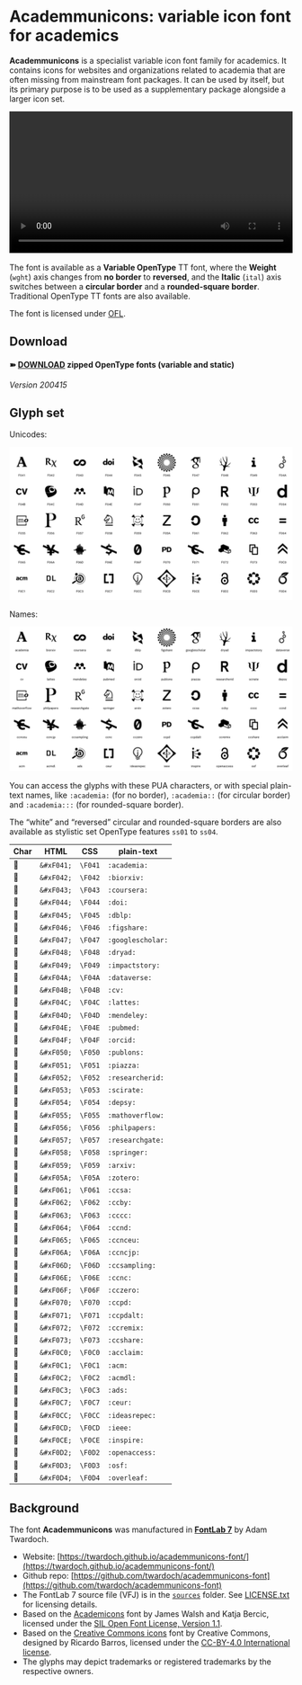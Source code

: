 # Academmunicons: variable icon font for academics

**Academmunicons** is a specialist variable icon font family for academics. It contains icons for websites and organizations related to academia that are often missing from mainstream font packages. It can be used by itself, but its primary purpose is to be used as a supplementary package alongside a larger icon set.

<video autoplay loop controls style="max-width:530px; width:100%">
    <source src="./documentation/variable.mp4" type="video/mp4">
    <img src="./documentation/variable.gif">
</video>

The font is available as a **Variable OpenType** TT font, where the **Weight** (`wght`) axis changes from **no border** to **reversed**, and the **Italic** (`ital`) axis switches between a **circular border** and a **rounded-square border**. Traditional OpenType TT fonts are also available.

The font is licensed under [OFL](./LICENSE.txt).

## Download

#### ➽ [DOWNLOAD](./dist/academmunicons-fonts-200415.zip) zipped OpenType fonts (variable and static)

_Version 200415_

## Glyph set

Unicodes:

![specimen](specimen.png)

Names:

![specimen](./documentation/glyphs-base-names.png)

You can access the glyphs with these PUA characters, or with special plain-text names, like `:academia:` (for no border), `:academia::` (for circular border) and `:academia:::` (for rounded-square border).

The “white” and “reversed” circular and rounded-square borders are also available as stylistic set OpenType features `ss01` to `ss04`.

| Char | HTML       | CSS     | plain-text        |
| ---- | ---------- | ------- | ----------------- |
|     | `&#xF041;` | `\F041` | `:academia:`      |
|     | `&#xF042;` | `\F042` | `:biorxiv:`       |
|     | `&#xF043;` | `\F043` | `:coursera:`      |
|     | `&#xF044;` | `\F044` | `:doi:`           |
|     | `&#xF045;` | `\F045` | `:dblp:`          |
|     | `&#xF046;` | `\F046` | `:figshare:`      |
|     | `&#xF047;` | `\F047` | `:googlescholar:` |
|     | `&#xF048;` | `\F048` | `:dryad:`         |
|     | `&#xF049;` | `\F049` | `:impactstory:`   |
|     | `&#xF04A;` | `\F04A` | `:dataverse:`     |
|     | `&#xF04B;` | `\F04B` | `:cv:`            |
|     | `&#xF04C;` | `\F04C` | `:lattes:`        |
|     | `&#xF04D;` | `\F04D` | `:mendeley:`      |
|     | `&#xF04E;` | `\F04E` | `:pubmed:`        |
|     | `&#xF04F;` | `\F04F` | `:orcid:`         |
|     | `&#xF050;` | `\F050` | `:publons:`       |
|     | `&#xF051;` | `\F051` | `:piazza:`        |
|     | `&#xF052;` | `\F052` | `:researcherid:`  |
|     | `&#xF053;` | `\F053` | `:scirate:`       |
|     | `&#xF054;` | `\F054` | `:depsy:`         |
|     | `&#xF055;` | `\F055` | `:mathoverflow:`  |
|     | `&#xF056;` | `\F056` | `:philpapers:`    |
|     | `&#xF057;` | `\F057` | `:researchgate:`  |
|     | `&#xF058;` | `\F058` | `:springer:`      |
|     | `&#xF059;` | `\F059` | `:arxiv:`         |
|     | `&#xF05A;` | `\F05A` | `:zotero:`        |
|     | `&#xF061;` | `\F061` | `:ccsa:`          |
|     | `&#xF062;` | `\F062` | `:ccby:`          |
|     | `&#xF063;` | `\F063` | `:cccc:`          |
|     | `&#xF064;` | `\F064` | `:ccnd:`          |
|     | `&#xF065;` | `\F065` | `:ccnceu:`        |
|     | `&#xF06A;` | `\F06A` | `:ccncjp:`        |
|     | `&#xF06D;` | `\F06D` | `:ccsampling:`    |
|     | `&#xF06E;` | `\F06E` | `:ccnc:`          |
|     | `&#xF06F;` | `\F06F` | `:cczero:`        |
|     | `&#xF070;` | `\F070` | `:ccpd:`          |
|     | `&#xF071;` | `\F071` | `:ccpdalt:`       |
|     | `&#xF072;` | `\F072` | `:ccremix:`       |
|     | `&#xF073;` | `\F073` | `:ccshare:`       |
|     | `&#xF0C0;` | `\F0C0` | `:acclaim:`       |
|     | `&#xF0C1;` | `\F0C1` | `:acm:`           |
|     | `&#xF0C2;` | `\F0C2` | `:acmdl:`         |
|     | `&#xF0C3;` | `\F0C3` | `:ads:`           |
|     | `&#xF0C7;` | `\F0C7` | `:ceur:`          |
|     | `&#xF0CC;` | `\F0CC` | `:ideasrepec:`    |
|     | `&#xF0CD;` | `\F0CD` | `:ieee:`          |
|     | `&#xF0CE;` | `\F0CE` | `:inspire:`       |
|     | `&#xF0D2;` | `\F0D2` | `:openaccess:`    |
|     | `&#xF0D3;` | `\F0D3` | `:osf:`           |
|     | `&#xF0D4;` | `\F0D4` | `:overleaf:`      |

## Background

The font **Academmunicons** was manufactured in **[FontLab 7](http://fontlab.info)** by Adam Twardoch.

- Website: [https://twardoch.github.io/academmunicons-font/](https://twardoch.github.io/academmunicons-font/)
- Github repo: [https://github.com/twardoch/academmunicons-font](https://github.com/twardoch/academmunicons-font)
- The FontLab 7 source file (VFJ) is in the [`sources`](./sources/) folder. See [LICENSE.txt](./LICENSE.txt) for licensing details.
- Based on the [Academicons](https://jpswalsh.github.io/academicons/) font by James Walsh and Katja Bercic, licensed under the [SIL Open Font License, Version 1.1](http://scripts.sil.org/OFL).
- Based on the [Creative Commons icons](https://cc-icons.github.io/) font by Creative Commons, designed by Ricardo Barros, licensed under the [CC-BY-4.0 International license](https://creativecommons.org/licenses/by/4.0/).
- The glyphs may depict trademarks or registered trademarks by the respective owners.
